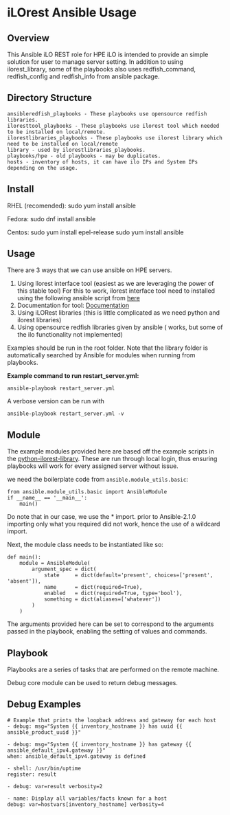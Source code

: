 # iLOrest Ansible Usage

## Overview

This Ansible iLO REST role for HPE iLO is intended to provide an simple solution for user to manage server setting.  In addition to using ilorest_library, some of the playbooks also uses redfish_command, redfish_config and redfish_info from ansible package.

## Directory Structure

    ansibleredfish_playbooks - These playbooks use opensource redfish libraries.
    iloresttool_playbooks - These playbooks use ilorest tool which needed to be installed on local/remote.
    ilorestlibraries_playbooks - These playbooks use ilorest library which need to be installed on local/remote
    library - used by ilorestlibraries_playbooks.
    playbooks/hpe - old playbooks - may be duplicates.
    hosts - inventory of hosts, it can have ilo IPs and System IPs depending on the usage.

## Install

RHEL (recomended):
    sudo yum install ansible

Fedora:
    sudo dnf install ansible

Centos:
    sudo yum install epel-release
    sudo yum install ansible

## Usage

There are 3 ways that we can use ansible on HPE servers.

1. Using llorest interface tool   (easiest as we are leveraging the power of this stable tool)
For this to work, ilorest interface tool need to installed using the following ansible script
from [here](https://github.com/HewlettPackard/ansible-ilorest-role/blob/master/iloresttool_playbooks/web_install_rpm.yml)
2. Documentation for tool: [Documentation](https://hewlettpackard.github.io/python-redfish-utility/)
3. Using iLORest libraries  (this is little complicated as we need python and ilorest libraries)
4. Using opensource redfish libraries given by ansible ( works, but some of the ilo functionality not implemented)

Examples should be run in the root folder. Note that the library folder is automatically searched by Ansible for modules when running from playbooks.

**Example command to run restart_server.yml:**

`ansible-playbook restart_server.yml`

A verbose version can be run with

`ansible-playbook restart_server.yml -v`

## Module

The example modules provided here are based off the example scripts in the [python-ilorest-library](https://github.com/HewlettPackard/python-ilorest-library/). These are run through local login, thus ensuring playbooks will work for every assigned server without issue.

we need the boilerplate code from `ansible.module_utils.basic`:

    from ansible.module_utils.basic import AnsibleModule
    if __name__ == '__main__':
        main()

Do note that in our case, we use the * import. prior to Ansible-2.1.0 importing only what you required did not work, hence the use of a wildcard import.

Next, the module class needs to be instantiated like so:

    def main():
        module = AnsibleModule(
            argument_spec = dict(
                state     = dict(default='present', choices=['present', 'absent']),
                name      = dict(required=True),
                enabled   = dict(required=True, type='bool'),
                something = dict(aliases=['whatever'])
            )
        )

The arguments provided here can be set to correspond to the arguments passed in the playbook, enabling the setting of values and commands.

## Playbook

Playbooks are a series of tasks that are performed on the remote machine.

Debug core module can be used to return debug messages.

## Debug Examples

    # Example that prints the loopback address and gateway for each host
    - debug: msg="System {{ inventory_hostname }} has uuid {{ ansible_product_uuid }}"

    - debug: msg="System {{ inventory_hostname }} has gateway {{ ansible_default_ipv4.gateway }}"
    when: ansible_default_ipv4.gateway is defined

    - shell: /usr/bin/uptime
    register: result

    - debug: var=result verbosity=2

    - name: Display all variables/facts known for a host
    debug: var=hostvars[inventory_hostname] verbosity=4
